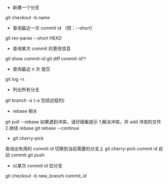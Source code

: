 * 新建一个分支

git checkout -b name

* 查询最近一次 commit id （短：--short）

git rev-parse --short HEAD  

* 查询某次 commit 的更改信息

git show commit-id
git diff commit-id^!

* 查询最近 n 次 提交

git log -n

* 列出所有分支

git branch -a (-a 包括远程的)

* rebase 相关

git pull --rebase
如果遇到冲突，请仔细看提示
1.解决冲突，并 add 冲突的文件
2.继续 rebase 
git rebase --continue

* git cherry-pick 

查询出有用的 commit id
切换到当前需要的分支上
git cherry-pick commit id  自动 commit 
git push 

* 以某次 commit id 拉分支

git checkout -b new_branch commit_id

